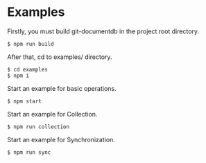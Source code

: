 # Examples

Firstly, you must build git-documentdb in the project root directory.
```
$ npm run build
```

After that, cd to examples/ directory.
```
$ cd examples
$ npm i
```
Start an example for basic operations.
```
$ npm start
```
Start an example for Collection.
```
$ npm run collection
```
Start an example for Synchronization.
```
$ npm run sync
```